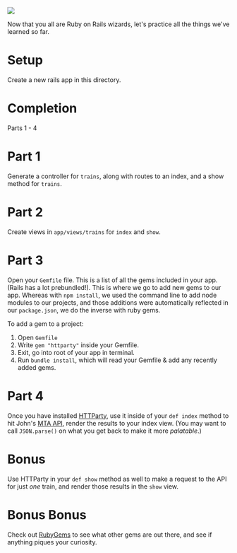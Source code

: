 ![](https://cdn.meme.am/instances/500x/71425997.jpg)

Now that you all are Ruby on Rails wizards, let's practice all the things we've learned so far.

# Setup
Create a new rails app in this directory. 

# Completion
Parts 1 - 4 

# Part 1
Generate a controller for `trains`, along with routes to an index, and a show method for `trains`.

# Part 2
Create views in `app/views/trains` for `index` and `show`.

# Part 3
Open your `Gemfile` file.  This is a list of all the gems included in your app. (Rails has a lot prebundled!).
This is where we go to add new gems to our app. Whereas with `npm install`, we used the command line to add node modules to our projects, and those additions were automatically reflected in our `package.json`, we do the inverse with ruby gems. 

To add a gem to a project:
1. Open `Gemfile`
2. Write `gem "httparty"` inside your Gemfile. 
3. Exit, go into root of your app in terminal.
4. Run `bundle install`, which will read your Gemfile & add any recently added gems. 

# Part 4
Once you have installed [HTTParty](https://github.com/jnunemaker/httparty), use it inside of your `def index` method to hit John's [MTA API](https://github.com/johnrbell/mta_do), render the results to your index view. (You may want to call `JSON.parse()` on what you get back to make it more _palatable_.)

# Bonus
Use HTTParty in your `def show` method as well to make a request to the API for just _one_ train, and render those results in the `show` view. 

# Bonus Bonus
Check out [RubyGems](https://rubygems.org/gems) to see what other gems are out there, and see if anything piques your curiosity. 
